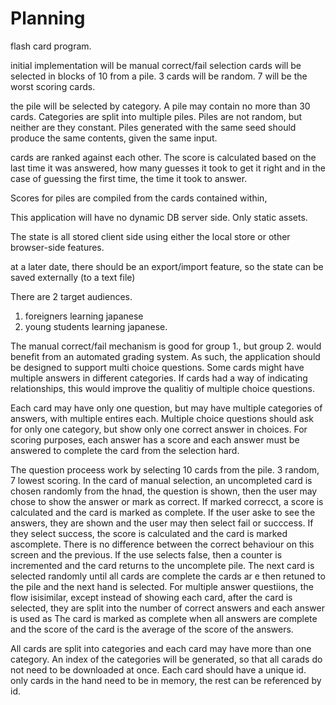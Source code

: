  # Planning #
 
 flash card program.
 
 initial implementation will be manual correct/fail selection
 cards will be selected in blocks of 10 from a pile. 3 cards will be random. 7 will be the worst scoring cards.
 
 the pile will be selected by category. A pile may contain no more than 30 cards. Categories are split into multiple piles.
 Piles are not random, but neither are they constant. Piles generated with the same seed should produce the same contents, given the same input.
 
 cards are ranked against each other. The score is calculated based on the last time it was answered, how many guesses it took to get it right and
 in the case of guessing the first time, the time it took to answer.
 
 Scores for piles are compiled from the cards contained within,
 
 This application will have no dynamic DB server side. Only static assets.
 
 The state is all stored client side using either the local store or other browser-side features.
 
 at a later date, there should be an export/import feature, so the state can be saved externally (to a text file)
 
 There are 2 target audiences.
 1. foreigners learning japanese
 2. young students learning japanese.
 
The manual correct/fail mechanism is good for group 1., but group 2. would benefit from an automated grading system.
As such, the application should be designed to support multi choice questions.
Some cards might have multiple answers in different categories. If cards had a way of indicating relationships,
this would improve the qualitiy of multiple choice questions.

Each card may have only one question, but may have multiple categories of answers, with multiple entires each.
Multiple choice questions should ask for only one category, but show only one correct answer in choices.
For scoring purposes, each answer has a score and each answer must be answered to complete the card from the selection hard.

The question proceess work by selecting 10 cards from the pile. 3 random, 7 lowest scoring. In the card of manual selection, an uncompleted card is chosen randomly from the hnad, the question is shown, then the user may chose to show the answer or mark as correct. If marked correcct, a score is calculated and the card is marked as complete. 
If the user aske to see the answers, they are shown and the user may then select fail or succcess. If they select success, the score is calculated and the card is marked ascomplete.
There is no difference between the correct behaviour on this screen and the previous. If the use selects false,
then a counter is incremented and the card returns to the uncomplete pile. The next card is selected randomly until all cards are complete
the cards ar e then retuned to the pile and the next hand is selected.
For multiple answer questiions, the flow isisimilar, except instead of showing each card, after the card is selected, they are split into the number of correct answers and each answer is used as 
The card is marked as complete when all answers are complete and the score of the card is the average of the score of the answers.

All cards are split into categories and each card may have more than one category.
An index of the categories will be generated, so that all carads do not need to be downloaded at once.
Each card should have a unique id. only cards in the hand need to be in memory, the rest can be referenced by id.

